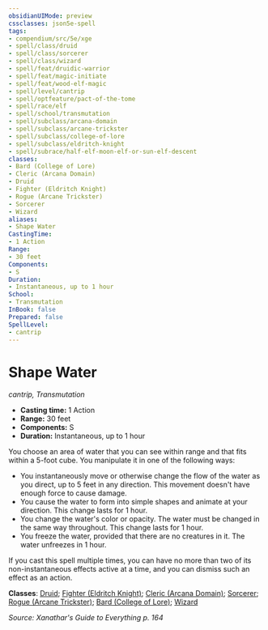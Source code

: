 ```yaml
---
obsidianUIMode: preview
cssclasses: json5e-spell
tags:
- compendium/src/5e/xge
- spell/class/druid
- spell/class/sorcerer
- spell/class/wizard
- spell/feat/druidic-warrior
- spell/feat/magic-initiate
- spell/feat/wood-elf-magic
- spell/level/cantrip
- spell/optfeature/pact-of-the-tome
- spell/race/elf
- spell/school/transmutation
- spell/subclass/arcana-domain
- spell/subclass/arcane-trickster
- spell/subclass/college-of-lore
- spell/subclass/eldritch-knight
- spell/subrace/half-elf-moon-elf-or-sun-elf-descent
classes:
- Bard (College of Lore)
- Cleric (Arcana Domain)
- Druid
- Fighter (Eldritch Knight)
- Rogue (Arcane Trickster)
- Sorcerer
- Wizard
aliases:
- Shape Water
CastingTime: 
- 1 Action
Range:
- 30 feet
Components:
- S
Duration:
- Instantaneous, up to 1 hour
School:
- Transmutation
InBook: false
Prepared: false
SpellLevel:
- cantrip
---
```

# Shape Water
*cantrip, Transmutation*  


- **Casting time:** 1 Action
- **Range:** 30 feet
- **Components:** S
- **Duration:** Instantaneous, up to 1 hour

You choose an area of water that you can see within range and that fits within a 5-foot cube. You manipulate it in one of the following ways:

- You instantaneously move or otherwise change the flow of the water as you direct, up to 5 feet in any direction. This movement doesn't have enough force to cause damage.  
- You cause the water to form into simple shapes and animate at your direction. This change lasts for 1 hour.  
- You change the water's color or opacity. The water must be changed in the same way throughout. This change lasts for 1 hour.  
- You freeze the water, provided that there are no creatures in it. The water unfreezes in 1 hour.  

If you cast this spell multiple times, you can have no more than two of its non-instantaneous effects active at a time, and you can dismiss such an effect as an action.

**Classes**: [Druid](/3-Mechanics/CLI/lists/list-spells-classes-druid.md); [Fighter (Eldritch Knight)](/3-Mechanics/CLI/lists/list-spells-classes-eldritch-knight-xphb.md "subclass=XPHB;class=XPHB"); [Cleric (Arcana Domain)](/3-Mechanics/CLI/lists/list-spells-classes-arcana-domain-scag.md "subclass=SCAG;class=XPHB"); [Sorcerer](/3-Mechanics/CLI/lists/list-spells-classes-sorcerer.md); [Rogue (Arcane Trickster)](/3-Mechanics/CLI/lists/list-spells-classes-arcane-trickster-xphb.md "subclass=XPHB;class=XPHB"); [Bard (College of Lore)](/3-Mechanics/CLI/lists/list-spells-classes-college-of-lore-xphb.md "subclass=XPHB;class=XPHB"); [Wizard](/3-Mechanics/CLI/lists/list-spells-classes-wizard.md)

*Source: Xanathar's Guide to Everything p. 164*